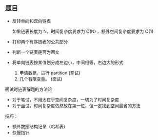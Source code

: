 ## 题目

* 反转单向和双向链表

  如果链表长度为 N，时间复杂度要求为 O(N) ，额外空间复杂度要求为 O(1)

* 打印两个有序链表的公共部分

* 判断一个链表是否为回文

* 将单向链表按某值划分成左边小，中间相等，右边大的形式

  1. 申请数组，进行 partition 	(笔试)
  2. 几个有限变量。 (面试)



面试时链表解题的方法论

* 对于笔试，不用太在乎空间复杂度，一切为了时间复杂度
* 对于面试，时间复杂度依然放在第一位，但一定找到空间最省的方法

技巧：

* 额外数据结构记录（哈希表）
* 快慢指针



